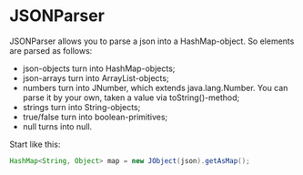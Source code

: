 # JSONParser

JSONParser allows you to parse a json into a HashMap-object. So elements are parsed as follows:
* json-objects turn into HashMap-objects;
* json-arrays turn into ArrayList-objects;
* numbers turn into JNumber, which extends java.lang.Number. You can parse it by your own, taken a value via toString()-method;
* strings turn into String-objects;
* true/false turn into boolean-primitives;
* null turns into null.

Start like this:
```java
HashMap<String, Object> map = new JObject(json).getAsMap();
```
